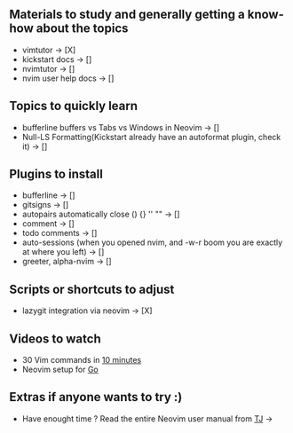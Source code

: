 ## Materials to study and generally getting a know-how about the topics
- vimtutor -> [X]
- kickstart docs -> []
- nvimtutor -> []
- nvim user help docs -> []

## Topics to quickly learn
- bufferline buffers vs Tabs vs Windows in Neovim -> []
- Null-LS Formatting(Kickstart already have an autoformat plugin, check it) -> [] 

## Plugins to install

- bufferline -> []
- gitsigns -> []
- autopairs automatically close () {} '' "" -> []
- comment -> []
- todo comments -> [] 
- auto-sessions (when you opened nvim, and <space>-w-r boom you are exactly at where you left) -> [] 
- greeter, alpha-nvim -> []


## Scripts or shortcuts to adjust

- lazygit integration via neovim -> [X]



## Videos to watch
- 30 Vim commands in [10 minutes](https://www.youtube.com/watch?v=RSlrxE21l_k)
- Neovim setup for [Go](https://www.youtube.com/watch?v=i04sSQjd-qo)





## Extras if anyone wants to try :)
- Have enought time ? Read the entire Neovim user manual from [TJ](https://www.youtube.com/watch?v=kJVqxFnhIuw) -> 
